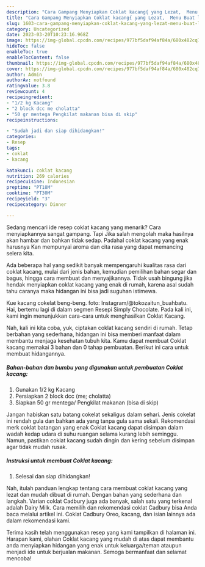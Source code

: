 ```yaml
---
description: "Cara Gampang Menyiapkan Coklat kacang{ yang Lezat,  Menu Buat lebaran"
title: "Cara Gampang Menyiapkan Coklat kacang{ yang Lezat,  Menu Buat lebaran"
slug: 1603-cara-gampang-menyiapkan-coklat-kacang-yang-lezat-menu-buat-lebaran
category: Uncategorized
date: 2023-03-20T10:23:16.968Z
image: https://img-global.cpcdn.com/recipes/977bf5daf94af84a/680x482cq70/coklat-kacang-foto-resep-utama.jpg
hideToc: false
enableToc: true
enableTocContent: false
thumbnail: https://img-global.cpcdn.com/recipes/977bf5daf94af84a/680x482cq70/coklat-kacang-foto-resep-utama.jpg
cover: https://img-global.cpcdn.com/recipes/977bf5daf94af84a/680x482cq70/coklat-kacang-foto-resep-utama.jpg
author: Admin
authorAv: notfound
ratingvalue: 3.8
reviewcount: 4
recipeingredient:
- "1/2 kg Kacang"
- "2 block dcc me cholatta"
- "50 gr mentega Pengkilat makanan bisa di skip"
recipeinstructions:

- "Sudah jadi dan siap dihidangkan!"
categories:
- Resep
tags:
- coklat
- kacang

katakunci: coklat kacang 
nutrition: 269 calories
recipecuisine: Indonesian
preptime: "PT18M"
cooktime: "PT30M"
recipeyield: "3"
recipecategory: Dinner

---
```



Sedang mencari ide resep coklat kacang yang menarik? Cara menyiapkannya sangat gampang. Tapi Jika salah mengolah maka hasilnya akan hambar dan bahkan tidak sedap. Padahal coklat kacang yang enak harusnya Kan mempunyai aroma dan cita rasa yang dapat memancing selera kita.


Ada beberapa hal yang sedikit banyak mempengaruhi kualitas rasa dari coklat kacang, mulai dari jenis bahan, kemudian pemilihan bahan segar dan bagus, hingga cara membuat dan menyajikannya. Tidak usah bingung jika hendak menyiapkan coklat kacang yang enak di rumah, karena asal sudah tahu caranya maka hidangan ini bisa jadi suguhan istimewa.

Kue kacang cokelat beng-beng. foto: Instagram/@tokozaitun_buahbatu. Hai, bertemu lagi di dalam segmen Resepi Simply Chocolate. Pada kali ini, kami ingin menunjukkan cara-cara untuk menghasilkan Coklat Kacang.


Nah, kali ini kita coba, yuk, ciptakan coklat kacang sendiri di rumah. Tetap berbahan yang sederhana, hidangan ini bisa memberi manfaat dalam membantu menjaga kesehatan tubuh kita. Kamu dapat membuat Coklat kacang memakai 3 bahan dan 0 tahap pembuatan. Berikut ini cara untuk membuat hidangannya.

<!--inarticleads1-->

##### Bahan-bahan dan bumbu yang digunakan untuk pembuatan Coklat kacang:

1. Gunakan 1/2 kg Kacang
1. Persiapkan 2 block dcc (me; cholatta)
1. Siapkan 50 gr mentega/ Pengkilat makanan (bisa di skip)


Jangan habiskan satu batang cokelat sekaligus dalam sehari. Jenis cokelat ini rendah gula dan bahkan ada yang tanpa gula sama sekali. Rekomendasi merk coklat batangan yang enak Coklat kacang dapat disimpan dalam wadah kedap udara di suhu ruangan selama kurang lebih seminggu. Namun, pastikan coklat kacang sudah dingin dan kering sebelum disimpan agar tidak mudah rusak. 

<!--inarticleads2-->

##### Instruksi untuk membuat Coklat kacang:


1. Selesai dan siap dihidangkan!

Nah, itulah panduan lengkap tentang cara membuat coklat kacang yang lezat dan mudah dibuat di rumah. Dengan bahan yang sederhana dan langkah. Varian coklat Cadbury juga ada banyak, salah satu yang terkenal adalah Dairy Milk. Cara memilih dan rekomendasi coklat Cadbury bisa Anda baca melalui artikel ini. Coklat Cadbury Oreo, kacang, dan isian lainnya ada dalam rekomendasi kami. 

Terima kasih telah menggunakan resep yang kami tampilkan di halaman ini. Harapan kami, olahan Coklat kacang yang mudah di atas dapat membantu anda menyiapkan hidangan yang enak untuk keluarga/teman ataupun menjadi ide untuk berjualan makanan. Semoga bermanfaat dan selamat mencoba!
